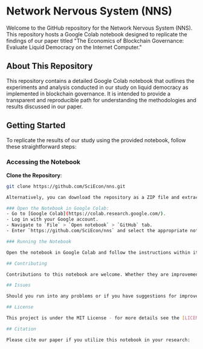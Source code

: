 # Network Nervous System (NNS)

Welcome to the GitHub repository for the Network Nervous System (NNS). This repository hosts a Google Colab notebook designed to replicate the findings of our paper titled "The Economics of Blockchain Governance: Evaluate Liquid Democracy on the Internet Computer."

## About This Repository

This repository contains a detailed Google Colab notebook that outlines the experiments and analysis conducted in our study on liquid democracy as implemented in blockchain governance. It is intended to provide a transparent and reproducible path for understanding the methodologies and results discussed in our paper.

## Getting Started

To replicate the results of our study using the provided notebook, follow these straightforward steps:

### Accessing the Notebook

**Clone the Repository**:
   ```bash
   git clone https://github.com/SciEcon/nns.git
   
Alternatively, you can download the repository as a ZIP file and extract it at your preferred location.

### Open the Notebook in Google Colab:
- Go to [Google Colab](https://colab.research.google.com/).
- Log in with your Google account.
- Navigate to `File` > `Open notebook` > `GitHub` tab.
- Enter `https://github.com/SciEcon/nns` and select the appropriate notebook.

### Running the Notebook

Open the notebook in Google Colab and follow the instructions within it. These instructions will guide you through installing any necessary libraries and executing the code cells to reproduce the results from the paper.

## Contributing

Contributions to this notebook are welcome. Whether they are improvements, bug fixes, or updates, please fork the repository and submit a pull request with your changes.

## Issues

Should you run into any problems or if you have suggestions for improvements, please open an issue in the GitHub repository. We value your feedback and strive to improve the tools we provide.

## License

This project is under the MIT License - for more details see the [LICENSE.md](LICENSE.md) file.

## Citation

Please cite our paper if you utilize this notebook in your research:




